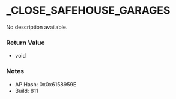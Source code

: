 # _CLOSE_SAFEHOUSE_GARAGES

No description available.

### Return Value
* void

### Notes
* AP Hash: 0x0x6158959E
* Build: 811

